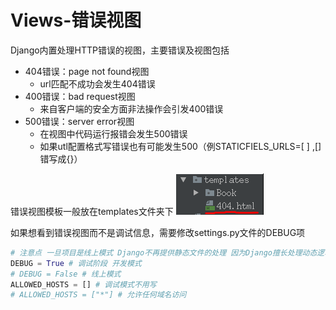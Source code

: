 # Views-错误视图

Django内置处理HTTP错误的视图，主要错误及视图包括
- 404错误：page not found视图
	- url匹配不成功会发生404错误
- 400错误：bad request视图
	- 来自客户端的安全方面非法操作会引发400错误
- 500错误：server error视图
	- 在视图中代码运行报错会发生500错误
	- 如果utl配置格式写错误也有可能发生500（例STATICFIELS_URLS=[ ] ,[]错写成{}）

错误视图模板一般放在templates文件夹下
![Alt text](./images/1517982850751.png)


如果想看到错误视图而不是调试信息，需要修改settings.py文件的DEBUG项
``` python
# 注意点 一旦项目是线上模式 Django不再提供静态文件的处理 因为Django擅长处理动态逻辑，静态逻辑交给nginx服务器处理
DEBUG = True # 调试阶段 开发模式
# DEBUG = False # 线上模式
ALLOWED_HOSTS = [] # 调试模式不用写
# ALLOWED_HOSTS = ["*"] # 允许任何域名访问
```
